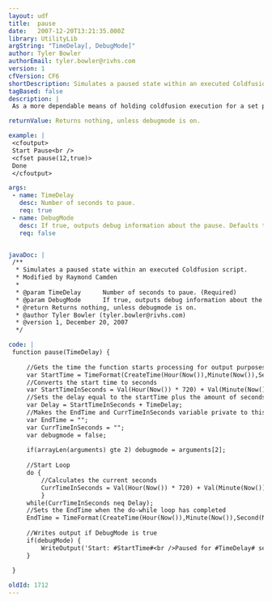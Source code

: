 ```yaml
---
layout: udf
title:  pause
date:   2007-12-20T13:21:35.000Z
library: UtilityLib
argString: "TimeDelay[, DebugMode]"
author: Tyler Bowler
authorEmail: tyler.bowler@rivhs.com
version: 1
cfVersion: CF6
shortDescription: Simulates a paused state within an executed Coldfusion script.
tagBased: false
description: |
 As a more dependable means of holding coldfusion execution for a set period of time I created the pause function.  I could not depend on using GetTickCount due to the inability to specify how long to wait. Using this code will allow you to simulate a pause/wait state within any coldfusion script.  Make sure the Timeout Requests setting is not enabled or your numbers of seconds are less than the specified timeout value, or the request will timeout. Great for batch processing.

returnValue: Returns nothing, unless debugmode is on.

example: |
 <cfoutput>
 Start Pause<br /> 
 <cfset pause(12,true)>
 Done
 </cfoutput>

args:
 - name: TimeDelay
   desc: Number of seconds to paue.
   req: true
 - name: DebugMode
   desc: If true, outputs debug information about the pause. Defaults to false.
   req: false


javaDoc: |
 /**
  * Simulates a paused state within an executed Coldfusion script.
  * Modified by Raymond Camden
  * 
  * @param TimeDelay      Number of seconds to paue. (Required)
  * @param DebugMode      If true, outputs debug information about the pause. Defaults to false. (Optional)
  * @return Returns nothing, unless debugmode is on. 
  * @author Tyler Bowler (tyler.bowler@rivhs.com) 
  * @version 1, December 20, 2007 
  */

code: |
 function pause(TimeDelay) {
     
     //Gets the time the function starts processing for output purposes
     var StartTime = TimeFormat(CreateTime(Hour(Now()),Minute(Now()),Second(Now())), "HH:mm:ss");
     //Converts the start time to seconds 
     var StartTimeInSeconds = Val(Hour(Now()) * 720) + Val(Minute(Now()) * 60) + Second(Now());
     //Sets the delay equal to the startTime plus the amount of seconds passed to the function
     var Delay = StartTimeInSeconds + TimeDelay;
     //Makes the EndTime and CurrTimeInSeconds variable private to this function
     var EndTime = "";
     var CurrTimeInSeconds = "";
     var debugmode = false;
     
     if(arrayLen(arguments) gte 2) debugmode = arguments[2];
 
     //Start Loop
     do { 
         //Calculates the current seconds
         CurrTimeInSeconds = Val(Hour(Now()) * 720) + Val(Minute(Now()) * 60) + Second(Now()); 
         }
     while(CurrTimeInSeconds neq Delay);
     //Sets the EndTime when the do-while loop has completed
     EndTime = TimeFormat(CreateTime(Hour(Now()),Minute(Now()),Second(Now())), "HH:mm:ss");
     
     //Writes output if DebugMode is true
     if(debugMode) {
         WriteOutput('Start: #StartTime#<br />Paused for #TimeDelay# seconds<br />End: #EndTime#<br />');
     }
      
 }

oldId: 1712
---
```


